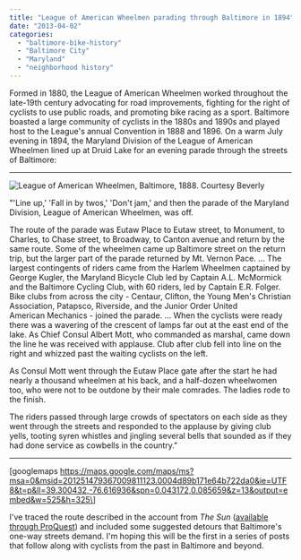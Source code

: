 ```yaml
---
title: "League of American Wheelmen parading through Baltimore in 1894"
date: "2013-04-02"
categories: 
  - "baltimore-bike-history"
  - "Baltimore City"
  - "Maryland"
  - "neighborhood history"
---
```


Formed in 1880, the League of American Wheelmen worked throughout the late-19th century advocating for road improvements, fighting for the right of cyclists to use public roads, and promoting bike racing as a sport. Baltimore boasted a large community of cyclists in the 1880s and 1890s and played host to the League's annual Convention in 1888 and 1896. On a warm July evening in 1894, the Maryland Division of the League of American Wheelmen lined up at Druid Lake for an evening parade through the streets of Baltimore:

* * *

![League of American Wheelmen, Baltimore, 1888. Courtesy [Beverly](http://www.flickr.com/photos/20939975@N04/6545316179/)](http://historicsprawl.files.wordpress.com/2013/04/6545316179_9e402b5634_z.jpg?w=300)

"'Line up,' 'Fall in by twos,' 'Don't jam,' and then the parade of the Maryland Division, League of American Wheelmen, was off.

The route of the parade was Eutaw Place to Eutaw street, to Monument, to Charles, to Chase street, to Broadway, to Canton avenue and return by the same route. Some of the wheelmen came up Baltimore street on the return trip, but the larger part of the parade returned by Mt. Vernon Pace. ... The largest contingents of riders came from the Harlem Wheelmen captained by George Kugler, the Maryland Bicycle Club led by Captain A.L. McMormick and the Baltimore Cycling Club, with 60 riders, led by Captain E.R. Folger. Bike clubs from across the city - Centaur, Clifton, the Young Men's Christian Association, Patapsco, Riverside, and the Junior Order United American Mechanics - joined the parade. ... When the cyclists were ready there was a wavering of the crescent of lamps far out at the east end of the lake. As Chief Consul Albert Mott, who commanded as marshal, came down the line he was received with applause. Club after club fell into line on the right and whizzed past the waiting cyclists on the left.

As Consul Mott went through the Eutaw Place gate after the start he had nearly a thousand wheelmen at his back, and a half-dozen wheelwomen too, who were not to be outdone by their male comrades. The ladies rode to the finish.

The riders passed through large crowds of spectators on each side as they went through the streets and responded to the applause by giving club yells, tooting syren whistles and jingling several bells that sounded as if they had done service as cowbells in the country."

* * *

\[googlemaps https://maps.google.com/maps/ms?msa=0&msid=201251479367009811123.0004d89b171e64b722da0&ie=UTF8&t=p&ll=39.300432,-76.616936&spn=0.043172,0.085659&z=13&output=embed&w=525&h=325\]

I've traced the route described in the account from _The Sun_ ([available through ProQuest](http://search.proquest.com/hnpbaltimoresun/docview/535522336/abstract/13CFDD78FC43EFA2F84/17?accountid=10750)) and included some suggested detours that Baltimore's one-way streets demand. I'm hoping this will be the first in a series of posts that follow along with cyclists from the past in Baltimore and beyond.

